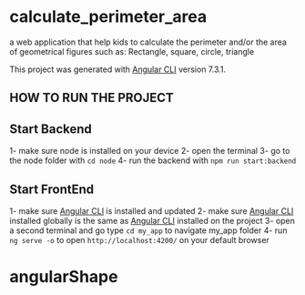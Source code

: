 # calculate_perimeter_area
a web application that help kids to calculate the perimeter and/or the area of geometrical figures such as: Rectangle, square, circle, triangle

This project was generated with [Angular CLI](https://github.com/angular/angular-cli) version 7.3.1.

## HOW TO RUN THE PROJECT

## Start Backend
1- make sure node is installed on your device
2- open the terminal
3- go to the node folder with `cd node`
4- run the backend with `npm run start:backend`

## Start FrontEnd
1- make sure [Angular CLI](https://github.com/angular/angular-cli) is installed and updated
2- make sure [Angular CLI](https://github.com/angular/angular-cli) installed globally is the same as [Angular CLI](https://github.com/angular/angular-cli) installed on the project
3- open a second terminal and go type `cd my_app` to navigate my_app folder
4- run `ng serve -o` to open `http://localhost:4200/` on your default browser

# angularShape
